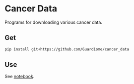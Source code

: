 # Cancer Data

Programs for downloading various cancer data.

## Get

```sh
pip install git+https://github.com/Guardiome/cancer_data
```

## Use

See [notebook](notebook).
